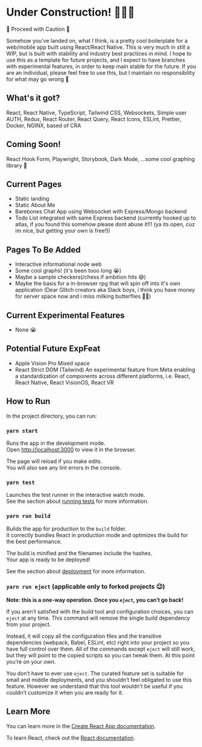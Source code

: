 # Under Construction! 🚧🚧🚧

🚨 Proceed with Caution 🚨

Somehow you've landed on, what I think, is a pretty cool boilerplate for a web/mobile app built using React/React Native. This is very much in still a WIP, but is built with stability and industry best practices in mind. I hope to use this as a template for future projects, and I expect to have branches with experimental features, in order to keep main stable for the future. If you are an individual, please feel free to use this, but I maintain no responsibility for what may go wrong 🤣

## What's it got?

React, React Native, TypeScript, Tailwind CSS, Websockets, Simple user AUTH, Redux, React Router, React Query, React Icons, ESLint, Prettier, Docker, NGINX, based of CRA

## Coming Soon!

React Hook Form, Playwright, Storybook, Dark Mode, ...some cool graphing library 🤔

## Current Pages

- Static landing
- Static About Me
- Barebones Chat App using Websocket with Express/Mongo backend
- Todo List integrated with same Express backend (currently hooked up to atlas, if you found this somehow please dont abuse it!!! (ya its open, cuz im nice, but getting your own is free!)) 

## Pages To Be Added

- Interactive informational node web
- Some cool graphs! (it's been tooo long 😭)
- Maybe a sample checkers(/chess if ambition hits 😅) 
- Maybe the basis for a in-browser rpg that will spin off into it's own application (Dear Glitch creators aka Slack boys, i think you have money for server space now and i miss milking butterflies 🦋🥲)

## Current Experimental Features

- None 😭

## Potential Future ExpFeat

- Apple Vision Pro Mixed space 
- React Strict DOM (Tailwind)
An experimental feature from Meta enabling a standardization of components across different platforms, i.e. React, React Native, React VisionOS, React VR

## How to Run
In the project directory, you can run:

### `yarn start`

Runs the app in the development mode.\
Open [http://localhost:3000](http://localhost:3000) to view it in the browser.

The page will reload if you make edits.\
You will also see any lint errors in the console.

### `yarn test`

Launches the test runner in the interactive watch mode.\
See the section about [running tests](https://facebook.github.io/create-react-app/docs/running-tests) for more information.

### `yarn run build`

Builds the app for production to the `build` folder.\
It correctly bundles React in production mode and optimizes the build for the best performance.

The build is minified and the filenames include the hashes.\
Your app is ready to be deployed!

See the section about [deployment](https://facebook.github.io/create-react-app/docs/deployment) for more information.

### `yarn run eject` (applicable only to forked projects 😉)

**Note: this is a one-way operation. Once you `eject`, you can’t go back!**

If you aren’t satisfied with the build tool and configuration choices, you can `eject` at any time. This command will remove the single build dependency from your project.

Instead, it will copy all the configuration files and the transitive dependencies (webpack, Babel, ESLint, etc) right into your project so you have full control over them. All of the commands except `eject` will still work, but they will point to the copied scripts so you can tweak them. At this point you’re on your own.

You don’t have to ever use `eject`. The curated feature set is suitable for small and middle deployments, and you shouldn’t feel obligated to use this feature. However we understand that this tool wouldn’t be useful if you couldn’t customize it when you are ready for it.

## Learn More

You can learn more in the [Create React App documentation](https://facebook.github.io/create-react-app/docs/getting-started).

To learn React, check out the [React documentation](https://reactjs.org/).
